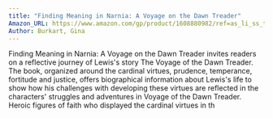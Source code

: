 ```yaml
---
title: "Finding Meaning in Narnia: A Voyage on the Dawn Treader"
Amazon_URL: https://www.amazon.com/gp/product/1608880982/ref=as_li_ss_tl?ie=UTF8&linkCode=ll1&tag=internetbo00a-20
Author: Burkart, Gina
---
```

Finding Meaning in Narnia: A Voyage on the Dawn Treader invites readers on a reflective journey of Lewis's story The Voyage of the Dawn Treader. The book, organized around the cardinal virtues, prudence, temperance, fortitude and justice, offers biographical information about Lewis's life to show how his challenges with developing these virtues are reflected in the characters' struggles and adventures in Voyage of the Dawn Treader. Heroic figures of faith who displayed the cardinal virtues in th